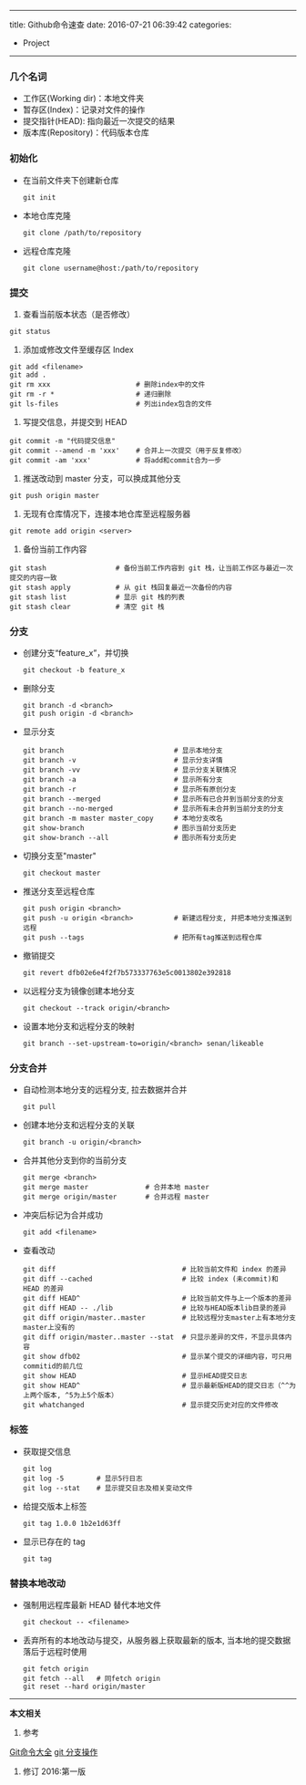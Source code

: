 ----
title: Github命令速查
date: 2016-07-21 06:39:42
categories:
- Project
----
### 几个名词
- 工作区(Working dir)：本地文件夹
- 暂存区(Index)：记录对文件的操作
- 提交指针(HEAD): 指向最近一次提交的结果
- 版本库(Repository)：代码版本仓库



### 初始化
- 在当前文件夹下创建新仓库
  ```
  git init
  ```
- 本地仓库克隆
  ```
  git clone /path/to/repository 
  ```
- 远程仓库克隆
  ```
  git clone username@host:/path/to/repository
  ```


### 提交
1. 查看当前版本状态（是否修改）
  ```
  git status 
  ```
1. 添加或修改文件至缓存区 Index 
  ```
  git add <filename>
  git add .
  git rm xxx                     # 删除index中的文件
  git rm -r *                    # 递归删除
  git ls-files                   # 列出index包含的文件
  ```
1. 写提交信息，并提交到 HEAD
  ```
  git commit -m "代码提交信息"
  git commit --amend -m 'xxx'    # 合并上一次提交（用于反复修改）
  git commit -am 'xxx'           # 将add和commit合为一步
  ```
1. 推送改动到 master 分支，可以换成其他分支
  ```
  git push origin master
  ```
1. 无现有仓库情况下，连接本地仓库至远程服务器
  ```
  git remote add origin <server>
  ```
1. 备份当前工作内容
  ```
  git stash                 # 备份当前工作内容到 git 栈，让当前工作区与最近一次提交的内容一致
  git stash apply           # 从 git 栈回复最近一次备份的内容
  git stash list            # 显示 git 栈的列表
  git stash clear           # 清空 git 栈
  ```

### 分支
- 创建分支“feature_x”，并切换
  ```
  git checkout -b feature_x
  ```
- 删除分支
  ```
  git branch -d <branch>
  git push origin -d <branch>
  ```
- 显示分支
  ```
  git branch                           # 显示本地分支
  git branch -v                        # 显示分支详情
  git branch -vv                       # 显示分支关联情况
  git branch -a                        # 显示所有分支
  git branch -r                        # 显示所有原创分支
  git branch --merged                  # 显示所有已合并到当前分支的分支
  git branch --no-merged               # 显示所有未合并到当前分支的分支
  git branch -m master master_copy     # 本地分支改名
  git show-branch                      # 图示当前分支历史
  git show-branch --all                # 图示所有分支历史
  ```
- 切换分支至"master"
  ```
  git checkout master
  ```
- 推送分支至远程仓库
  ```
  git push origin <branch>
  git push -u origin <branch>          # 新建远程分支, 并把本地分支推送到远程
  git push --tags                      # 把所有tag推送到远程仓库
  ```
- 撤销提交
  ```
  git revert dfb02e6e4f2f7b573337763e5c0013802e392818
  ```
- 以远程分支为镜像创建本地分支
  ```
  git checkout --track origin/<branch>
  ```
- 设置本地分支和远程分支的映射
  ```
  git branch --set-upstream-to=origin/<branch> senan/likeable
  ```

### 分支合并
- 自动检测本地分支的远程分支, 拉去数据并合并
  ```
  git pull
  ```
- 创建本地分支和远程分支的关联
  ```
  git branch -u origin/<branch>
  ```
- 合并其他分支到你的当前分支
  ```
  git merge <branch>
  git merge master              # 合并本地 master
  git merge origin/master       # 合并远程 master
  ```
- 冲突后标记为合并成功
  ```
  git add <filename>
  ```
- 查看改动
  ```
  git diff                               # 比较当前文件和 index 的差异
  git diff --cached                      # 比较 index (未commit)和 HEAD 的差异
  git diff HEAD^                         # 比较当前文件与上一个版本的差异
  git diff HEAD -- ./lib                 # 比较与HEAD版本lib目录的差异
  git diff origin/master..master         # 比较远程分支master上有本地分支master上没有的
  git diff origin/master..master --stat  # 只显示差异的文件，不显示具体内容
  git show dfb02                         # 显示某个提交的详细内容，可只用commitid的前几位
  git show HEAD                          # 显示HEAD提交日志
  git show HEAD^                         # 显示最新版HEAD的提交日志（^^为上两个版本, ^5为上5个版本）
  git whatchanged                        # 显示提交历史对应的文件修改
  ```

### 标签
- 获取提交信息
  ```
  git log
  git log -5        # 显示5行日志
  git log --stat    # 显示提交日志及相关变动文件
  ```
- 给提交版本上标签
  ```
  git tag 1.0.0 1b2e1d63ff
  ```
- 显示已存在的 tag
  ```
  git tag
  ```

### 替换本地改动
- 强制用远程库最新 HEAD 替代本地文件
  ```
  git checkout -- <filename>
  ```
- 丢弃所有的本地改动与提交，从服务器上获取最新的版本, 当本地的提交数据落后于远程时使用
  ```
  git fetch origin
  git fetch --all   # 同fetch origin
  git reset --hard origin/master
  ```

***
**本文相关**
1. 参考

[Git命令大全](https://gist.github.com/guweigang/9848271)
[git 分支操作](https://github.com/wy-ei/notebook/issues/5)
1. 修订
2016:第一版


